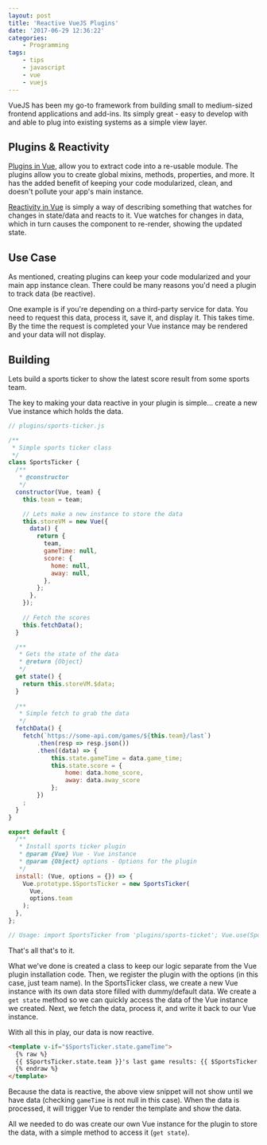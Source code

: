 ```yaml
---
layout: post
title: 'Reactive VueJS Plugins'
date: '2017-06-29 12:36:22'
categories:
    - Programming
tags:
    - tips
    - javascript
    - vue
    - vuejs
---
```


VueJS has been my go-to framework from building small to medium-sized frontend applications and add-ins. Its simply great - easy to develop with and able to plug into existing systems as a simple view layer.

## Plugins & Reactivity

[Plugins in Vue](https://vuejs.org/v2/guide/plugins.html), allow you to extract code into a re-usable module. The plugins allow you to create global mixins, methods, properties, and more. It has the added benefit of keeping your code modularized, clean, and doesn't pollute your app's main instance.

[Reactivity in Vue](https://vuejs.org/v2/guide/reactivity.html) is simply a way of describing something that watches for changes in state/data and reacts to it. Vue watches for changes in data, which in turn causes the component to re-render, showing the updated state.

## Use Case

As mentioned, creating plugins can keep your code modularized and your main app instance clean. There could be many reasons you'd need a plugin to track data (be reactive).

One example is if you're depending on a third-party service for data. You need to request this data, process it, save it, and display it. This takes time. By the time the request is completed your Vue instance may be rendered and your data will not display.

## Building

Lets build a sports ticker to show the latest score result from some sports team.

The key to making your data reactive in your plugin is simple... create a new Vue instance which holds the data.

```javascript
// plugins/sports-ticker.js

/**
 * Simple sports ticker class
 */
class SportsTicker {
  /**
   * @constructor
   */
  constructor(Vue, team) {
    this.team = team;

    // Lets make a new instance to store the data
    this.storeVM = new Vue({
      data() {
        return {
          team,
          gameTime: null,
          score: {
            home: null,
            away: null,
          },
        };
      },
    });
    
    // Fetch the scores
    this.fetchData();
  }

  /**
   * Gets the state of the data
   * @return {Object}
   */
  get state() {
    return this.storeVM.$data;
  }
  
  /**
   * Simple fetch to grab the data
   */
  fetchData() {
    fetch(`https://some-api.com/games/${this.team}/last`)
    	.then(resp => resp.json())
    	.then((data) => {
    		this.state.gameTime = data.game_time;
    		this.state.score = {
    			home: data.home_score,
     			away: data.away_score
    		};
   		})
    ;
  }
}

export default {
  /**
   * Install sports ticker plugin
   * @param {Vue} Vue - Vue instance
   * @param {Object} options - Options for the plugin
   */
  install: (Vue, options = {}) => {
    Vue.prototype.$SportsTicker = new SportsTicker(
      Vue,
      options.team
    );
  },
};

// Usage: import SportsTicker from 'plugins/sports-ticket'; Vue.use(SportsTicker);

```

That's all that's to it.

What we've done is created a class to keep our logic separate from the Vue plugin installation code. Then, we register the plugin with the options (in this case, just team name). In the SportsTicker class, we create a new Vue instance with its own data store filled with dummy/default data. We create a `get state` method so we can quickly access the data of the Vue instance we created. Next, we fetch the data, process it, and write it back to our Vue instance.

With all this in play, our data is now reactive.

```html
<template v-if="$SportsTicker.state.gameTime">
  {% raw %}
  {{ $SportsTicker.state.team }}'s last game results: {{ $SportsTicker.state.score.home }} - {{ $SportsTicker.state.score.away }}
  {% endraw %}
</template>
```

Because the data is reactive, the above view snippet will not show until we have data (checking `gameTime` is not null in this case). When the data is processed, it will trigger Vue to render the template and show the data.

All we needed to do was create our own Vue instance for the plugin to store the data, with a simple method to access it (`get state`).